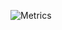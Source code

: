 ![Metrics](https://metrics.lecoq.io/ratchanondev?template=classic&activity=1&achievements=1&pagespeed=1&base.indepth=false&base.hireable=false&activity.limit=5&activity.load=300&activity.days=14&activity.visibility=all&activity.timestamps=false&activity.filter=all&achievements.threshold=C&achievements.secrets=true&achievements.display=compact&achievements.limit=0&pagespeed.url=https%3A%2F%2Ftinywifi.me&pagespeed.detailed=false&pagespeed.screenshot=false&pagespeed.pwa=true&config.timezone=Asia%2FBangkok)
